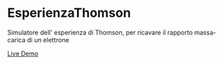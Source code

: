 # EsperienzaThomson
Simulatore dell' esperienza di Thomson, per ricavare il rapporto massa-carica di un elettrone

[Live Demo](https://matmasit.github.io/EsperienzaThomson/)
